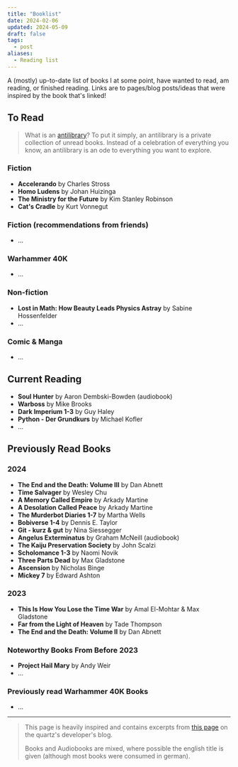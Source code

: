 ```yaml
---
title: "Booklist"
date: 2024-02-06
updated: 2024-05-09
draft: false
tags:
  - post
aliases:
  - Reading list
---
```


A (mostly) up-to-date list of books I at some point, have wanted to read, am reading, or finished reading. Links are to pages/blog posts/ideas that were inspired by the book that's linked!

## To Read

> What is an [antilibrary](https://nesslabs.com/antilibrary)? To put it simply, an antilibrary is a private collection of unread books. Instead of a celebration of everything you know, an antilibrary is an ode to everything you want to explore.

### Fiction

- **Accelerando** by Charles Stross
- **Homo Ludens** by Johan Huizinga
- **The Ministry for the Future** by Kim Stanley Robinson
- **Cat's Cradle** by Kurt Vonnegut

### Fiction (recommendations from friends)

- ...

### Warhammer 40K

- ...

### Non-fiction

- **Lost in Math: How Beauty Leads Physics Astray** by Sabine Hossenfelder
- ...

### Comic & Manga

- ...

## Current Reading

- **Soul Hunter** by Aaron Dembski-Bowden (audiobook)
- **Warboss** by Mike Brooks
- **Dark Imperium 1-3** by Guy Haley
- **Python - Der Grundkurs** by Michael Kofler
- ...

## Previously Read Books

### 2024

- **The End and the Death: Volume III** by Dan Abnett
- **Time Salvager** by Wesley Chu
- **A Memory Called Empire** by Arkady Martine
- **A Desolation Called Peace** by Arkady Martine
- **The Murderbot Diaries 1-7** by Martha Wells
- **Bobiverse 1-4** by Dennis E. Taylor
- **Git - kurz & gut** by Nina Siessegger
- **Angelus Exterminatus** by Graham McNeill (audiobook)
- **The Kaiju Preservation Society** by John Scalzi
- **Scholomance 1-3** by Naomi Novik
- **Three Parts Dead** by Max Gladstone
- **Ascension** by Nicholas Binge
- **Mickey 7** by Edward Ashton

### 2023

- **This Is How You Lose the Time War** by Amal El-Mohtar & Max Gladstone
- **Far from the Light of Heaven** by Tade Thompson
- **The End and the Death: Volume II** by Dan Abnett

### Noteworthy Books From Before 2023

- **Project Hail Mary** by Andy Weir
- ...

### Previously read Warhammer 40K Books

- ...

---

> This page is heavily inspired and contains excerpts from [this page](https://jzhao.zyx/books) on the quartz's developer's blog.
>
> Books and Audiobooks are mixed, where possible the english title is given (although most books were consumed in german).